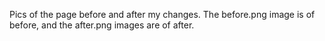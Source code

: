 Pics of the page before and after my changes. The before.png image is of before, and the after.png images are of after.
